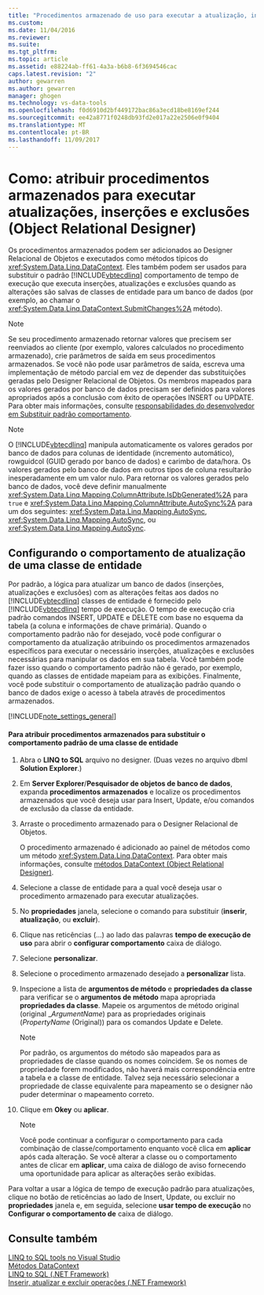 ```yaml
---
title: "Procedimentos armazenado de uso para executar a atualização, inserção e exclusão em Linq to SQL Object Relational Designer | Microsoft Docs"
ms.custom: 
ms.date: 11/04/2016
ms.reviewer: 
ms.suite: 
ms.tgt_pltfrm: 
ms.topic: article
ms.assetid: e88224ab-ff61-4a3a-b6b8-6f3694546cac
caps.latest.revision: "2"
author: gewarren
ms.author: gewarren
manager: ghogen
ms.technology: vs-data-tools
ms.openlocfilehash: f0d6910d2bf449172bac86a3ecd18be8169ef244
ms.sourcegitcommit: ee42a8771f0248db93fd2e017a22e2506e0f9404
ms.translationtype: MT
ms.contentlocale: pt-BR
ms.lasthandoff: 11/09/2017
---
```

# <a name="how-to-assign-stored-procedures-to-perform-updates-inserts-and-deletes-or-designer"></a>Como: atribuir procedimentos armazenados para executar atualizações, inserções e exclusões (Object Relational Designer)
Os procedimentos armazenados podem ser adicionados ao Designer Relacional de Objetos e executados como métodos típicos do <xref:System.Data.Linq.DataContext>. Eles também podem ser usados para substituir o padrão [!INCLUDE[vbtecdlinq](../data-tools/includes/vbtecdlinq_md.md)] comportamento de tempo de execução que executa inserções, atualizações e exclusões quando as alterações são salvas de classes de entidade para um banco de dados (por exemplo, ao chamar o <xref:System.Data.Linq.DataContext.SubmitChanges%2A> método).  
  
> [!NOTE]
>  Se seu procedimento armazenado retornar valores que precisem ser reenviados ao cliente (por exemplo, valores calculados no procedimento armazenado), crie parâmetros de saída em seus procedimentos armazenados. Se você não pode usar parâmetros de saída, escreva uma implementação de método parcial em vez de depender das substituições geradas pelo Designer Relacional de Objetos. Os membros mapeados para os valores gerados por banco de dados precisam ser definidos para valores apropriados após a conclusão com êxito de operações INSERT ou UPDATE. Para obter mais informações, consulte [responsabilidades do desenvolvedor em Substituir padrão comportamento](/dotnet/framework/data/adonet/sql/linq/responsibilities-of-the-developer-in-overriding-default-behavior).  
  
> [!NOTE]
>  O [!INCLUDE[vbtecdlinq](../data-tools/includes/vbtecdlinq_md.md)] manipula automaticamente os valores gerados por banco de dados para colunas de identidade (incremento automático), rowguidcol (GUID gerado por banco de dados) e carimbo de data/hora. Os valores gerados pelo banco de dados em outros tipos de coluna resultarão inesperadamente em um valor nulo. Para retornar os valores gerados pelo banco de dados, você deve definir manualmente <xref:System.Data.Linq.Mapping.ColumnAttribute.IsDbGenerated%2A> para `true` e <xref:System.Data.Linq.Mapping.ColumnAttribute.AutoSync%2A> para um dos seguintes: <xref:System.Data.Linq.Mapping.AutoSync>, <xref:System.Data.Linq.Mapping.AutoSync>, ou <xref:System.Data.Linq.Mapping.AutoSync>.  
  
## <a name="configuring-the-update-behavior-of-an-entity-class"></a>Configurando o comportamento de atualização de uma classe de entidade  
 Por padrão, a lógica para atualizar um banco de dados (inserções, atualizações e exclusões) com as alterações feitas aos dados no [!INCLUDE[vbtecdlinq](../data-tools/includes/vbtecdlinq_md.md)] classes de entidade é fornecido pelo [!INCLUDE[vbtecdlinq](../data-tools/includes/vbtecdlinq_md.md)] tempo de execução. O tempo de execução cria padrão comandos INSERT, UPDATE e DELETE com base no esquema da tabela (a coluna e informações de chave primária). Quando o comportamento padrão não for desejado, você pode configurar o comportamento da atualização atribuindo os procedimentos armazenados específicos para executar o necessário inserções, atualizações e exclusões necessárias para manipular os dados em sua tabela. Você também pode fazer isso quando o comportamento padrão não é gerado, por exemplo, quando as classes de entidade mapeiam para as exibições. Finalmente, você pode substituir o comportamento de atualização padrão quando o banco de dados exige o acesso à tabela através de procedimentos armazenados.  
  
[!INCLUDE[note_settings_general](../data-tools/includes/note_settings_general_md.md)]  
  
#### <a name="to-assign-stored-procedures-to-override-the-default-behavior-of-an-entity-class"></a>Para atribuir procedimentos armazenados para substituir o comportamento padrão de uma classe de entidade  
  
1.  Abra o **LINQ to SQL** arquivo no designer. (Duas vezes no arquivo dbml **Solution Explorer**.)  
  
2.  Em **Server Explorer**/**Pesquisador de objetos de banco de dados**, expanda **procedimentos armazenados** e localize os procedimentos armazenados que você deseja usar para Insert, Update, e/ou comandos de exclusão da classe da entidade.  
  
3.  Arraste o procedimento armazenado para o Designer Relacional de Objetos.  
  
     O procedimento armazenado é adicionado ao painel de métodos como um método <xref:System.Data.Linq.DataContext>. Para obter mais informações, consulte [métodos DataContext (Object Relational Designer)](../data-tools/datacontext-methods-o-r-designer.md).  
  
4.  Selecione a classe de entidade para a qual você deseja usar o procedimento armazenado para executar atualizações.  
  
5.  No **propriedades** janela, selecione o comando para substituir (**inserir**, **atualização**, ou **excluir**).  
  
6.  Clique nas reticências (...) ao lado das palavras **tempo de execução de uso** para abrir o **configurar comportamento** caixa de diálogo.  
  
7.  Selecione **personalizar**.  
  
8.  Selecione o procedimento armazenado desejado a **personalizar** lista.  
  
9. Inspecione a lista de **argumentos de método** e **propriedades da classe** para verificar se o **argumentos de método** mapa apropriada **propriedades da classe**. Mapeie os argumentos de método original (original _*ArgumentName*) para as propriedades originais (*PropertyName* (Original)) para os comandos Update e Delete.  
  
    > [!NOTE]
    >  Por padrão, os argumentos do método são mapeados para as propriedades de classe quando os nomes coincidem. Se os nomes de propriedade forem modificados, não haverá mais correspondência entre a tabela e a classe de entidade. Talvez seja necessário selecionar a propriedade de classe equivalente para mapeamento se o designer não puder determinar o mapeamento correto.  
  
10. Clique em **Okey** ou **aplicar**.  
  
    > [!NOTE]
    >  Você pode continuar a configurar o comportamento para cada combinação de classe/comportamento enquanto você clica em **aplicar** após cada alteração. Se você alterar a classe ou o comportamento antes de clicar em **aplicar**, uma caixa de diálogo de aviso fornecendo uma oportunidade para aplicar as alterações serão exibidas.  
  
Para voltar a usar a lógica de tempo de execução padrão para atualizações, clique no botão de reticências ao lado de Insert, Update, ou excluir no **propriedades** janela e, em seguida, selecione **usar tempo de execução** no  **Configurar o comportamento de** caixa de diálogo.  
  
## <a name="see-also"></a>Consulte também
[LINQ to SQL tools no Visual Studio](../data-tools/linq-to-sql-tools-in-visual-studio2.md)   
[Métodos DataContext](../data-tools/datacontext-methods-o-r-designer.md)   
[LINQ to SQL (.NET Framework)](/dotnet/framework/data/adonet/sql/linq/index)   
[Inserir, atualizar e excluir operações (.NET Framework)](/dotnet/framework/data/adonet/sql/linq/insert-update-and-delete-operations)
